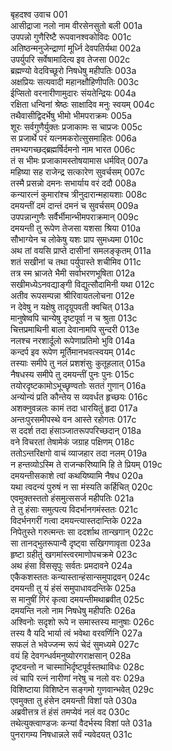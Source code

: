 बृहदश्व उवाच	001  
आसीद्राजा नलो नाम वीरसेनसुतो बली	001a  
उपपन्नो गुणैरिष्टै रूपवानश्वकोविदः	001c  
अतिष्ठन्मनुजेन्द्राणां मूर्ध्नि देवपतिर्यथा	002a  
उपर्युपरि सर्वेषामादित्य इव तेजसा	002c  
ब्रह्मण्यो वेदविच्छूरो निषधेषु महीपतिः	003a  
अक्षप्रियः सत्यवादी महानक्षौहिणीपतिः	003c  
ईप्सितो वरनारीणामुदारः संयतेन्द्रियः	004a  
रक्षिता धन्विनां श्रेष्ठः साक्षादिव मनुः स्वयम्	004c  
तथैवासीद्विदर्भेषु भीमो भीमपराक्रमः	005a  
शूरः सर्वगुणैर्युक्तः प्रजाकामः स चाप्रजः	005c  
स प्रजार्थे परं यत्नमकरोत्सुसमाहितः	006a  
तमभ्यगच्छद्ब्रह्मर्षिर्दमनो नाम भारत	006c  
तं स भीमः प्रजाकामस्तोषयामास धर्मवित्	007a  
महिष्या सह राजेन्द्र सत्कारेण सुवर्चसम्	007c  
तस्मै प्रसन्नो दमनः सभार्याय वरं ददौ	008a  
कन्यारत्नं कुमारांश्च त्रीनुदारान्महायशाः	008c  
दमयन्तीं दमं दान्तं दमनं च सुवर्चसम्	009a  
उपपन्नान्गुणैः सर्वैर्भीमान्भीमपराक्रमान्	009c  
दमयन्ती तु रूपेण तेजसा यशसा श्रिया	010a  
सौभाग्येन च लोकेषु यशः प्राप सुमध्यमा	010c  
अथ तां वयसि प्राप्ते दासीनां समलङ्कृतम्	011a  
शतं सखीनां च तथा पर्युपास्ते शचीमिव	011c  
तत्र स्म भ्राजते भैमी सर्वाभरणभूषिता	012a  
सखीमध्येऽनवद्याङ्गी विद्युत्सौदामिनी यथा	012c  
अतीव रूपसम्पन्ना श्रीरिवायतलोचना	012e  
न देवेषु न यक्षेषु तादृग्रूपवती क्वचित्	013a  
मानुषेष्वपि चान्येषु दृष्टपूर्वा न च श्रुता	013c  
चित्तप्रमाथिनी बाला देवानामपि सुन्दरी	013e  
नलश्च नरशार्दूलो रूपेणाप्रतिमो भुवि	014a  
कन्दर्प इव रूपेण मूर्तिमानभवत्स्वयम्	014c  
तस्याः समीपे तु नलं प्रशशंसुः कुतूहलात्	015a  
नैषधस्य समीपे तु दमयन्तीं पुनः पुनः	015c  
तयोरदृष्टकामोऽभूच्छृण्वतोः सततं गुणान्	016a  
अन्योन्यं प्रति कौन्तेय स व्यवर्धत हृच्छयः	016c  
अशक्नुवन्नलः कामं तदा धारयितुं हृदा	017a  
अन्तःपुरसमीपस्थे वन आस्ते रहोगतः	017c  
स ददर्श तदा हंसाञ्जातरूपपरिच्छदान्	018a  
वने विचरतां तेषामेकं जग्राह पक्षिणम्	018c  
ततोऽन्तरिक्षगो वाचं व्याजहार तदा नलम्	019a  
न हन्तव्योऽस्मि ते राजन्करिष्यामि हि ते प्रियम्	019c  
दमयन्तीसकाशे त्वां कथयिष्यामि नैषध	020a  
यथा त्वदन्यं पुरुषं न सा मंस्यति कर्हिचित्	020c  
एवमुक्तस्ततो हंसमुत्ससर्ज महीपतिः	021a  
ते तु हंसाः समुत्पत्य विदर्भानगमंस्ततः	021c  
विदर्भनगरीं गत्वा दमयन्त्यास्तदान्तिके	022a  
निपेतुस्ते गरुत्मन्तः सा ददर्शाथ तान्खगान्	022c  
सा तानद्भुतरूपान्वै दृष्ट्वा सखिगणावृता	023a  
हृष्टा ग्रहीतुं खगमांस्त्वरमाणोपचक्रमे	023c  
अथ हंसा विससृपुः सर्वतः प्रमदावने	024a  
एकैकशस्ततः कन्यास्तान्हंसान्समुपाद्रवन्	024c  
दमयन्ती तु यं हंसं समुपाधावदन्तिके	025a  
स मानुषीं गिरं कृत्वा दमयन्तीमथाब्रवीत्	025c  
दमयन्ति नलो नाम निषधेषु महीपतिः	026a  
अश्विनोः सदृशो रूपे न समास्तस्य मानुषाः	026c  
तस्य वै यदि भार्या त्वं भवेथा वरवर्णिनि	027a  
सफलं ते भवेज्जन्म रूपं चेदं सुमध्यमे	027c  
वयं हि देवगन्धर्वमनुष्योरगराक्षसान्	028a  
दृष्टवन्तो न चास्माभिर्दृष्टपूर्वस्तथाविधः	028c  
त्वं चापि रत्नं नारीणां नरेषु च नलो वरः	029a  
विशिष्टाया विशिष्टेन सङ्गमो गुणवान्भवेत्	029c  
एवमुक्ता तु हंसेन दमयन्ती विशां पते	030a  
अब्रवीत्तत्र तं हंसं तमप्येवं नलं वद	030c  
तथेत्युक्त्वाण्डजः कन्यां वैदर्भस्य विशां पते	031a  
पुनरागम्य निषधान्नले सर्वं न्यवेदयत्	031c  
